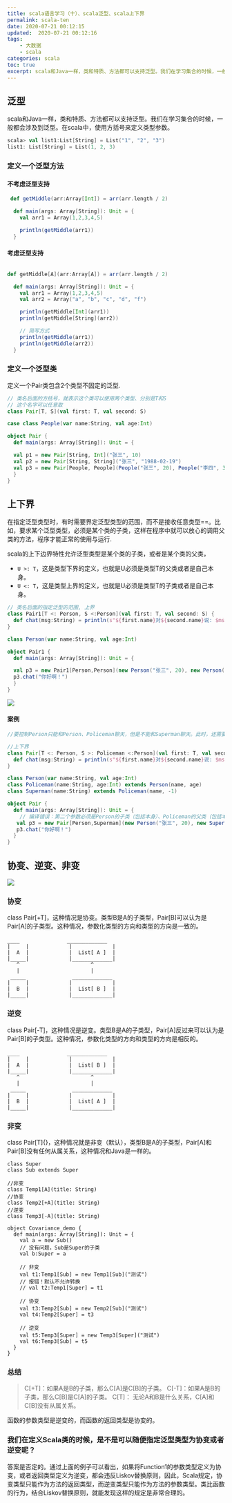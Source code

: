 ```yaml
---
title: scala语言学习（十）、scala泛型、scala上下界
permalink: scala-ten
date: 2020-07-21 00:12:15
updated:  2020-07-21 00:12:16
tags:
    - 大数据
    - scala
categories: scala
toc: true
excerpt: scala和Java一样，类和特质、方法都可以支持泛型。我们在学习集合的时候，一般都会涉及到泛型。在scala中，使用方括号来定义类型参数。
---
```

## 泛型
scala和Java一样，类和特质、方法都可以支持泛型。我们在学习集合的时候，一般都会涉及到泛型。在scala中，使用方括号来定义类型参数。

```scala
scala> val list1:List[String] = List("1", "2", "3")
list1: List[String] = List(1, 2, 3)
```

### 定义一个泛型方法

#### 不考虑泛型支持
```scala
 def getMiddle(arr:Array[Int]) = arr(arr.length / 2)

  def main(args: Array[String]): Unit = {
    val arr1 = Array(1,2,3,4,5)

    println(getMiddle(arr1))
  }

```

#### 考虑泛型支持
```scala

def getMiddle[A](arr:Array[A]) = arr(arr.length / 2)

  def main(args: Array[String]): Unit = {
    val arr1 = Array(1,2,3,4,5)
    val arr2 = Array("a", "b", "c", "d", "f")

    println(getMiddle[Int](arr1))
    println(getMiddle[String](arr2))

    // 简写方式
    println(getMiddle(arr1))
    println(getMiddle(arr2))
  }
```


### 定义一个泛型类
定义一个Pair类包含2个类型不固定的泛型.
```scala
// 类名后面的方括号，就表示这个类可以使用两个类型、分别是T和S
// 这个名字可以任意取
class Pair[T, S](val first: T, val second: S)

case class People(var name:String, val age:Int)

object Pair {
  def main(args: Array[String]): Unit = {

  val p1 = new Pair[String, Int]("张三", 10)
  val p2 = new Pair[String, String]("张三", "1988-02-19")
  val p3 = new Pair[People, People](People("张三", 20), People("李四", 30))
  }
}

```

## 上下界
在指定泛型类型时，有时需要界定泛型类型的范围，而不是接收任意类型==。比如，要求某个泛型类型，必须是某个类的子类，这样在程序中就可以放心的调用父类的方法，程序才能正常的使用与运行.

scala的上下边界特性允许泛型类型是某个类的子类，或者是某个类的父类，

- `U >: T`，这是类型下界的定义，也就是U必须是类型T的父类或者是自己本身。
- `U <: T`，这是类型上界的定义，也就是U必须是类型T的子类或者是自己本身。

```scala
// 类名后面的指定泛型的范围, 上界
class Pair1[T <: Person, S <:Person](val first: T, val second: S) {
  def chat(msg:String) = println(s"${first.name}对${second.name}说: $msg")
}

class Person(var name:String, val age:Int)

object Pair1 {
  def main(args: Array[String]): Unit = {

  val p3 = new Pair1[Person,Person](new Person("张三", 20), new Person("李四", 30))
  p3.chat("你好啊！")
  }
}
```

![](https://static.studytime.xin/article/20200719180537.png)

#### 案例
```scala
//要控制Person只能和Person、Policeman聊天，但是不能和Superman聊天。此时，还需要给泛型添加一个下界。

//上下界
class Pair[T <: Person, S >: Policeman <:Person](val first: T, val second: S) {
  def chat(msg:String) = println(s"${first.name}对${second.name}说: $msg")
}

class Person(var name:String, val age:Int)
class Policeman(name:String, age:Int) extends Person(name, age)
class Superman(name:String) extends Policeman(name, -1)

object Pair {
  def main(args: Array[String]): Unit = {
	// 编译错误：第二个参数必须是Person的子类（包括本身）、Policeman的父类（包括本身）
   val p3 = new Pair[Person,Superman](new Person("张三", 20), new Superman("李四"))
   p3.chat("你好啊！")
  }
}

```


## 协变、逆变、非变

![](https://static.studytime.xin/article/20200719180858.png)


### 协变
class Pair[+T]，这种情况是协变。类型B是A的子类型，Pair[B]可以认为是Pair[A]的子类型。这种情况，参数化类型的方向和类型的方向是一致的。
```
____            　　_____________ 
|     |             |             |
|  A  |             |  List[ A ]  |
|_____|             |_____________|
   ^                       ^ 
   |                       | 
 _____               _____________ 
|     |             |             |
|  B  |             |  List[ B ]  |
|_____|             |_____________|
```

### 逆变
class Pair[-T]，这种情况是逆变。类型B是A的子类型，Pair[A]反过来可以认为是Pair[B]的子类型。这种情况，参数化类型的方向和类型的方向是相反的。
```
____            　　_____________ 
|     |             |             |
|  A  |             |  List[ B ]  |
|_____|             |_____________|
   ^                       ^ 
   |                       | 
 _____               _____________ 
|     |             |             |
|  B  |             |  List[ A ]  |
|_____|             |_____________|
```

### 非变
class Pair[T]{}，这种情况就是非变（默认），类型B是A的子类型，Pair[A]和Pair[B]没有任何从属关系，这种情况和Java是一样的。

```
class Super
class Sub extends Super

//非变
class Temp1[A](title: String)
//协变
class Temp2[+A](title: String)
//逆变
class Temp3[-A](title: String)

object Covariance_demo {
  def main(args: Array[String]): Unit = {
    val a = new Sub()
    // 没有问题，Sub是Super的子类
    val b:Super = a

    // 非变
    val t1:Temp1[Sub] = new Temp1[Sub]("测试")
    // 报错！默认不允许转换
    // val t2:Temp1[Super] = t1

    // 协变
    val t3:Temp2[Sub] = new Temp2[Sub]("测试")
    val t4:Temp2[Super] = t3
    
    // 逆变
    val t5:Temp3[Super] = new Temp3[Super]("测试")
    val t6:Temp3[Sub] = t5
  }
}

```

### 总结
>C[+T]：如果A是B的子类，那么C[A]是C[B]的子类。
C[-T]：如果A是B的子类，那么C[B]是C[A]的子类。
C[T]： 无论A和B是什么关系，C[A]和C[B]没有从属关系。

函数的参数类型是逆变的，而函数的返回类型是协变的。

### 我们在定义Scala类的时候，是不是可以随便指定泛型类型为协变或者逆变呢？
答案是否定的。通过上面的例子可以看出，如果将Function1的参数类型定义为协变，或者返回类型定义为逆变，都会违反Liskov替换原则，因此，Scala规定，协变类型只能作为方法的返回类型，而逆变类型只能作为方法的参数类型。类比函数的行为，结合Liskov替换原则，就能发现这样的规定是非常合理的。